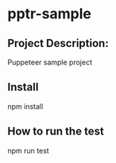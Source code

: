 # pptr-sample
## Project Description:
Puppeteer sample project
## Install
npm install
## How to run the test
npm run test

